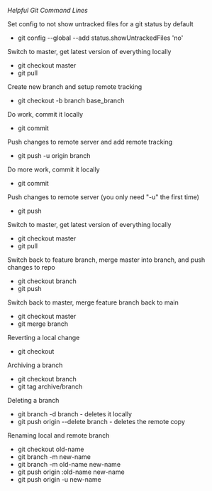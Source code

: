 *Helpful Git Command Lines*

Set config to not show untracked files for a git status by default
* git config --global --add status.showUntrackedFiles 'no'

Switch to master, get latest version of everything locally
* git checkout master
* git pull

Create new branch and setup remote tracking
* git checkout -b branch base_branch

Do work, commit it locally
* git commit

Push changes to remote server and add remote tracking
* git push -u origin branch

Do more work, commit it locally
* git commit

Push changes to remote server (you only need "-u" the first time)
* git push

Switch to master, get latest version of everything locally
* git checkout master
* git pull

Switch back to feature branch, merge master into branch, and push changes to repo
* git checkout branch
* git push

Switch back to master, merge feature branch back to main
* git checkout master
* git merge branch

Reverting a local change
* git checkout <filename>

Archiving a branch
* git checkout branch
* git tag archive/branch

Deleting a branch
* git branch -d branch - deletes it locally
* git push origin --delete branch - deletes the remote copy

Renaming local and remote branch
* git checkout old-name
* git branch -m new-name
* git branch -m old-name new-name
* git push origin :old-name new-name
* git push origin -u new-name
